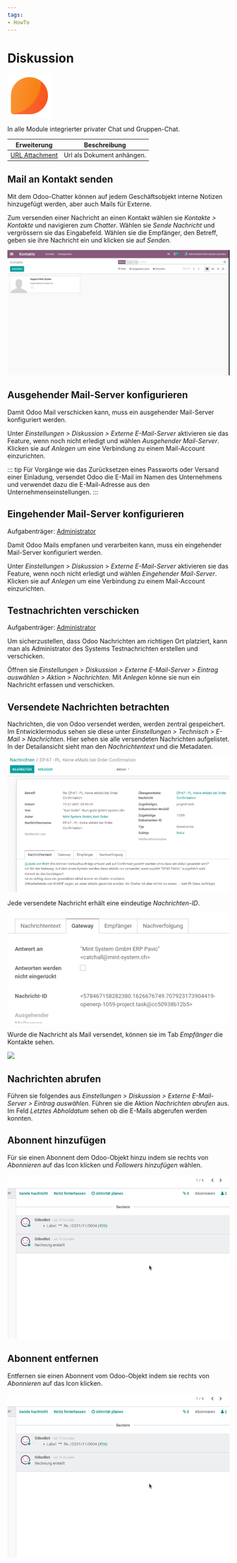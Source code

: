 ```yaml
---
tags:
- HowTo
---
```

# Diskussion
![icons_odoo_mail](assets/icons_odoo_mail.png)

In alle Module integrierter privater Chat und Gruppen-Chat.

| Erweiterung                         | Beschreibung               |
| ----------------------------------- | -------------------------- |
| [URL Attachment](URL-Attachment.md) | Url als Dokument anhängen. |

## Mail an Kontakt senden

Mit dem Odoo-Chatter können auf jedem Geschäftsobjekt interne Notizen hinzugefügt werden, aber auch Mails für Externe.

Zum versenden einer Nachricht an einen Kontakt wählen sie *Kontakte > Kontakte* und navigieren zum *Chatter*. Wählen sie *Sende Nachricht* und vergrössern sie das Eingabefeld. Wählen sie die Empfänger, den Betreff, geben sie ihre Nachricht ein und klicken sie auf *Senden.*

![Diskussion Nachricht versenden](assets/Diskussion%20Nachricht%20versenden.gif)

## Ausgehender Mail-Server konfigurieren

Damit Odoo Mail verschicken kann, muss ein ausgehender Mail-Server konfiguriert werden.

Unter *Einstellungen > Diskussion > Externe E-Mail-Server* aktivieren sie das Feature, wenn noch nicht erledigt und wählen *Ausgehender Mail-Server*. Klicken sie auf *Anlegen* um eine Verbindung zu einem Mail-Account einzurichten.

::: tip
Für Vorgänge wie das Zurücksetzen eines Passworts oder Versand einer Einladung, versendet Odoo die E-Mail im Namen des Unternehmens und verwendet dazu die E-Mail-Adresse aus den Unternehmenseinstellungen.
:::

## Eingehender Mail-Server konfigurieren
Aufgabenträger: [Administrator](Rollen.md#Administrator)

Damit Odoo Mails empfanen und verarbeiten kann, muss ein eingehender Mail-Server konfiguriert werden.

Unter *Einstellungen > Diskussion > Externe E-Mail-Server* aktivieren sie das Feature, wenn noch nicht erledigt und wählen *Eingehender Mail-Server*. Klicken sie auf *Anlegen* um eine Verbindung zu einem Mail-Account einzurichten.

## Testnachrichten verschicken
Aufgabenträger: [Administrator](Rollen.md#Administrator)

Um sicherzustellen, dass Odoo Nachrichten am richtigen Ort platziert, kann man als Administrator des Systems Testnachrichten erstellen und verschicken.

Öffnen sie *Einstellungen > Diskussion > Externe E-Mail-Server > Eintrag auswählen > Aktion > Nachrichten*. Mit *Anlegen* könne sie nun ein Nachricht erfassen und verschicken.

## Versendete Nachrichten betrachten

Nachrichten, die von Odoo versendet werden, werden zentral gespeichert. Im Entwicklermodus sehen sie diese unter *Einstellungen > Technisch > E-Mail > Nachrichten*. Hier sehen sie alle versendeten Nachrichten aufgelistet. In der Detailansicht sieht man den *Nachrichtentext* und die Metadaten.

![](assets/Diskussion%20Detailansicht.png)

Jede versendete Nachricht erhält eine eindeutige *Nachrichten-ID*.

![](assets/Diskussion%20Nachrichten-ID.png)

Wurde die Nachricht als Mail versendet, können sie im Tab *Empfänger* die Kontakte sehen.

![](assets/Diskussion%20Empfänger.png)

## Nachrichten abrufen

Führen sie folgendes aus  *Einstellungen > Diskussion > Externe E-Mail-Server > Eintrag auswählen*. Führen sie die Aktion *Nachrichten abrufen* aus. Im Feld *Letztes Abholdatum* sehen ob die E-Mails abgerufen werden konnten.

## Abonnent hinzufügen

Für sie einen Abonnent dem Odoo-Objekt hinzu indem sie rechts von *Abonnieren* auf das Icon klicken und *Followers hinzufügen* wählen.

![Diskussion Abonnent entfernen](assets/Diskussion%20Abonnent%20entfernen.gif)

## Abonnent entfernen

Entfernen sie einen Abonnent vom Odoo-Objekt indem sie rechts von *Abonnieren* auf das Icon klicken.

![Diskussion Abonnent entfernen](assets/Diskussion%20Abonnent%20entfernen.gif)